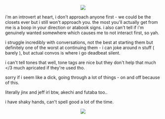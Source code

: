 
<p align="center">
  <img src="https://64.media.tumblr.com/df4603acd93a08c7b8300c8e93f345b4/9392988639f8bde2-8f/s400x600/e1d5800e80018b8247ee219c0e183812347f477d.gifv"/>
</p>


i'm an introvert at heart, i don't approach anyone first - we could be the closets ever but i still won't approach you. the most you'll actually get from me is a boop in your direction or atabook signs. i also can't tell if i'm genuinely wanted somewhere which causes me to not interact first, so yah.

i struggle incredibly with conversations, not the best at starting them but definitely one of the worst at continuing them - i can joke around n stuff ( barely ), but actual convos is where i go deadbeat silent.

i can't tell tones that well, tone tags are nice but they don't help that much </3 much apricated if they're used tho.

sorry if i seem like a dick, going through a lot of things - on and off because of this.

literally jinx and jeff irl btw, akechi and futaba too..

i have shaky hands, can't spell good a lot of the time.

<p align="center">
  <img src="https://64.media.tumblr.com/60673aad9a4adb62ef451c6d0abe67e4/9392988639f8bde2-f0/s400x600/d046db8d0905c1e4370a4c067bd26b2c8aa3decb.gifv"/>
</p>
